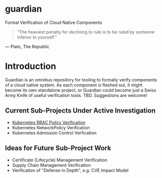 # guardian
Formal Verification of Cloud Native Components

> “The heaviest penalty for declining to rule is to be ruled by someone inferior to yourself.” 

― Plato, The Republic

# Introduction
Guardian is an omnibus repository for tooling to formally verify components of a cloud native system. As each component is fleshed out, it might become its own standalone project, or Guardian could become just a Swiss Army Knife of useful verification tools. TBD. Suggestions are welcome!

## Current Sub-Projects Under Active Investigation

* [Kubernetes RBAC Policy Verification](https://github.com/cncf/sig-security/pull/242)
* Kubernetes NetworkPolicy Verification
* Kubernetes Admission Control Verfication

## Ideas for Future Sub-Project Work

* Certificate (Lifecycle) Management Verification
* Supply Chain Management Verification
* Verification of "Defense in Depth", e.g. CVE Impact Model
